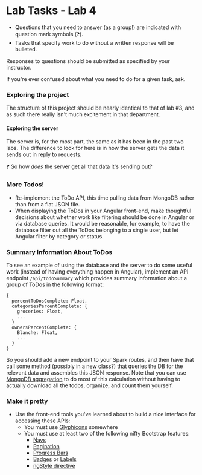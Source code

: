 # Lab Tasks - Lab 4

 - Questions that you need to answer (as a group!) are indicated with question
mark symbols (:question:).
- Tasks that specify work to do without a written response will be bulleted.

Responses to questions should be submitted as specified by your instructor.

If you're ever confused about what you need to do for a given task, ask.

### Exploring the project

The structure of this project should be nearly identical to that of lab #3,
and as such there really isn't much excitement in that department.

#### Exploring the server
The server is, for the most part, the same as it has been in the past
two labs. The difference to look for here is in how the server gets the
data it sends out in reply to requests.

:question: So how _does_ the server get all that data it's sending out?

### More Todos!

- Re-implement the ToDo API, this time pulling data from MongoDB rather
than from a flat JSON file.
- When displaying the ToDos in your Angular front-end, make thoughtful decisions
about whether work like filtering should be done in Angular or via database queries.
It would be reasonable, for example, to have the database filter out all the ToDos
belonging to a single user, but let Angular filter by category or status.

### Summary Information About ToDos

To see an example of using the database and the server to do some useful work
(instead of having everything happen in Angular), implement an API endpoint
`/api/todoSummary` which provides summary information about a group of
ToDos in the following format:

````
{
  percentToDosComplete: Float,
  categoriesPercentComplete: {
    groceries: Float,
    ...
  }
  ownersPercentComplete: {
    Blanche: Float,
    ...
  }
}
````

So you should add a new endpoint to your Spark routes, and then have that call
some method (possibly in a new class?) that queries the DB for the relevant data
and assembles this JSON response. Note that you can use 
[MongoDB aggregation](http://mongodb.github.io/mongo-java-driver/3.4/driver/tutorials/aggregation/)
to do most of this calculation without having to actually download all the todos,
organize, and count them yourself.

### Make it pretty

- Use the front-end tools you've learned about to build a nice interface for
accessing these APIs:
  - You must use [Glyphicons][glyphicons] somewhere
  - You must use at least two of the following nifty Bootstrap features:
    - [Navs](http://getbootstrap.com/components/#nav)
    - [Pagination](http://getbootstrap.com/components/#pagination)
    - [Progress Bars](http://getbootstrap.com/components/#progress)
    - [Badges](http://getbootstrap.com/components/#badges) or [Labels](http://getbootstrap.com/components/#labels)
    - [ngStyle directive](https://docs.angularjs.org/api/ng/directive/ngStyle)

[glyphicons]: https://getbootstrap.com/components/#glyphicons

